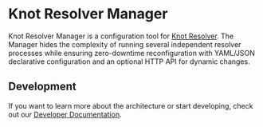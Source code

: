 # Knot Resolver Manager

Knot Resolver Manager is a configuration tool for [Knot Resolver](https://gitlab.nic.cz/knot/knot-resolver). The Manager hides the complexity of running several independent resolver processes while ensuring zero-downtime reconfiguration with YAML/JSON declarative configuration and an optional HTTP API for dynamic changes.

## Development

If you want to learn more about the architecture or start developing, check out our [Developer Documentation](https://www.knot-resolver.cz/documentation/latest/dev/).